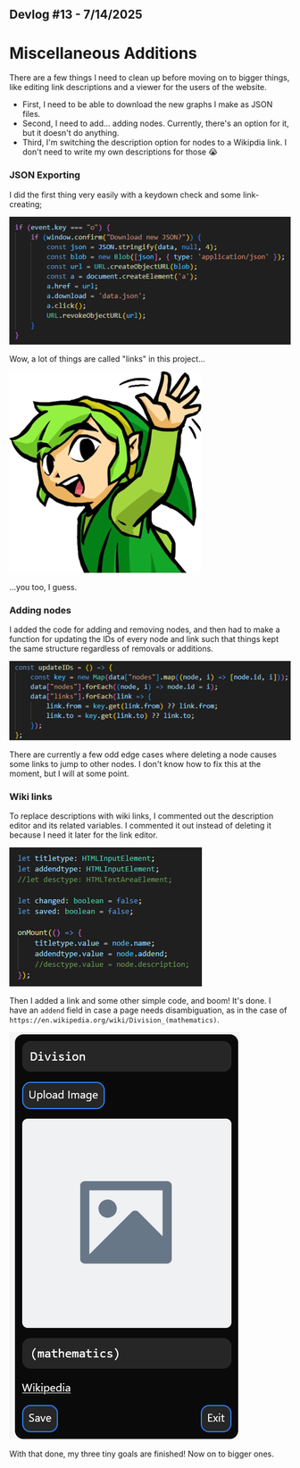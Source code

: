 ## Devlog #13 - 7/14/2025
# Miscellaneous Additions

There are a few things I need to clean up before moving on to bigger things, like editing link descriptions and a viewer for the users of the website.

- First, I need to be able to download the new graphs I make as JSON files.
- Second, I need to add... adding nodes. Currently, there's an option for it, but it doesn't do anything.
- Third, I'm switching the description option for nodes to a Wikipdia link. I don't need to write my own descriptions for those :sob:

### JSON Exporting

I did the first thing very easily with a keydown check and some link-creating;

![Link Creation](img/devlog_13_link_creation.png)

Wow, a lot of things are called "links" in this project...

![Link Jumpscare](img/link_hi.png)

...you too, I guess.

### Adding nodes

I added the code for adding and removing nodes, and then had to make a function for updating the IDs of every node and link such that things kept the same structure regardless of removals or additions.

![ID Update](img/devlog_13_id_update.png)

There are currently a few odd edge cases where deleting a node causes some links to jump to other nodes. I don't know how to fix this at the moment, but I will at some point.

### Wiki links

To replace descriptions with wiki links, I commented out the description editor and its related variables. I commented it out instead of deleting it because I need it later for the link editor.

![Debris](img/devlog_13_debris.png)

Then I added a link and some other simple code, and boom! It's done. I have an `addend` field in case a page needs disambiguation, as in the case of `https://en.wikipedia.org/wiki/Division_(mathematics)`.

![New Menu](img/devlog_13_new_menu.png)

With that done, my three tiny goals are finished! Now on to bigger ones.